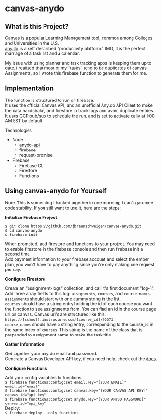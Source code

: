# canvas-anydo

## What is this Project?

[Canvas](https://www.instructure.com/canvas/) is a popular Learning Management tool, common among Colleges and Universities in the U.S.  
[any.do](https://www.any.do) is a self described "productivity platform." IMO, it is the perfect marriage  of a task list and a calendar.  

My issue with using planner and task tracking apps is keeping them up to date. I realized that most of my "tasks" tend to be duplicates of canvas Assignments, so I wrote this firebase function to generate them for me.  

## Implementation

The function is structured to run on firebase.  
It uses the official Canvas API, and an unofficial Any.do API Client to make the data handshake, and firestore to track logs and avoid duplicate entries.  
It uses GCP pub/sub to schedule the run, and is set to activate daily at 1:00 AM EST by default.

Technologies
  - Node
    - [anydo-api](https://www.npmjs.com/package/anydo-api)
    - firebase
    - request-promise
  - Firebase
    - Firebase CLI
    - Firestore
    - Functions
    
 ## Using canvas-anydo for Yourself
 
 Note: This is something I hacked together in one morning; I can't garuntee code stability. If you still want to use it, here are the steps:  
 
 __Initialize Firebase Project__  
 
 `$ git clone https://github.com/jbraunschweiger/canvas-anydo.git`  
 `$ cd canvas-anydo`  
 `$ firebase init`  
  
When prompted, add firestore and functions to your project. You may need to enable firestore in the firebase console and then run firebase init a second time.  
Add payment information to your firebase account and select the ember plan, you won't have to pay anything since you're only making one request per day.  
  
__Configure Firestore__
  
Create an "assignment-logs" collection, and call it's first document "log-1". Add three array fields to this log: `assignments`, `courses`, and `course_names`.  
`assignments` should start with one dummy string in the list.  
`courses` should have a string entry holding the id of each course you want the function to see assignments from. You can find an id in the course page url on canvas. Canvas url's are structured like this: `https://[school].instructure.com/[course_id]/46573`.  
`course_names` should have a string entry, corresponding to the course_id in the same index of `courses`. This string is the name of the class that is prepended to assignment name to make the task title.  
  
__Gather Information__
  
Get together your any.do email and password.  
Generate a Canvas Developer API key, if you need help, check out the [docs](https://canvas.instructure.com/courses/785215/pages/getting-started-with-the-api).  
  
__Configure Functions__
  
Add your config variables to functions:  
`$ firebase functions:config:set email.key="[YOUR EMAIL]" email.id="email"`  
`$ firebase functions:config:set canvas.key="[YOUR CANVAS API KEY]" canvas.id="api_key"`  
`$ firebase functions:config:set anydo.key="[YOUR ANYDO PASSWORD]" canvas.id="api_key"`  
Deploy:  
`$ firebase deploy --only functions`  

